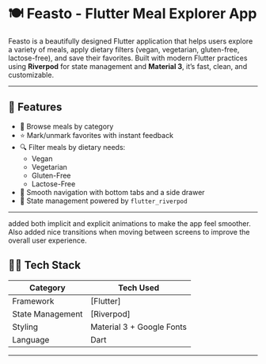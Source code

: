 # 🍽️ Feasto - Flutter Meal Explorer App

Feasto is a beautifully designed Flutter application that helps users explore a variety of meals, apply dietary filters (vegan, vegetarian, gluten-free, lactose-free), and save their favorites. Built with modern Flutter practices using **Riverpod** for state management and **Material 3**, it’s fast, clean, and customizable.

---

## 🚀 Features

- 🍲 Browse meals by category
- ⭐ Mark/unmark favorites with instant feedback
- 🔍 Filter meals by dietary needs:
  - Vegan
  - Vegetarian
  - Gluten-Free
  - Lactose-Free
- 🧭 Smooth navigation with bottom tabs and a side drawer
- 💾 State management powered by `flutter_riverpod`

---


added both implicit and explicit animations to make the app feel smoother. Also added nice transitions when moving between screens to improve the overall user experience.


## 🧑‍💻 Tech Stack

| Category        | Tech Used                     |
|----------------|-------------------------------|
| Framework       | [Flutter]|
| State Management | [Riverpod] |
| Styling         | Material 3 + Google Fonts     |
| Language        | Dart                          |

---

